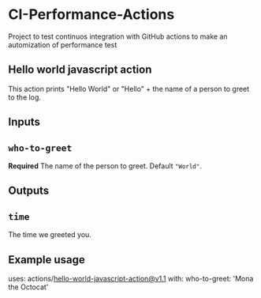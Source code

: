 # CI-Performance-Actions

Project to test continuos integration with GitHub actions to make an automization of performance test

## Hello world javascript action

This action prints "Hello World" or "Hello" + the name of a person to greet to the log.

## Inputs

## `who-to-greet`

**Required** The name of the person to greet. Default `"World"`.

## Outputs

## `time`

The time we greeted you.

## Example usage

uses: actions/hello-world-javascript-action@v1.1
with:
who-to-greet: 'Mona the Octocat'
